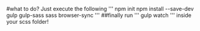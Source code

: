 #what to do?
Just execute the following
'''
npm init
npm install --save-dev gulp gulp-sass sass browser-sync
'''
##finally
run 
'''
gulp watch
'''
inside your scss folder!

